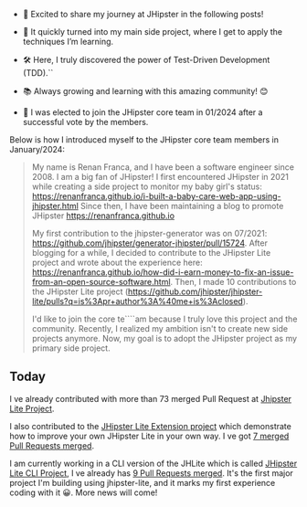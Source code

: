 - 🌟 Excited to share my journey at JHipster  in the following posts!

- 🚀 It quickly turned into my main side project, where I get to apply the techniques I’m learning.

- 🛠️ Here, I truly discovered the power of Test-Driven Development (TDD).``

- 📚 Always growing and learning with this amazing community! 😊

- 🎉 I was elected to join the JHipster core team in 01/2024 after a successful vote by the members.



Below is how I introduced myself to the JHipster core team members in January/2024:

> My name is Renan Franca, and I have been a software engineer since 2008. I am a big fan of JHipster! I first encountered JHipster in 2021 while creating a side project to monitor my baby girl's status: https://renanfranca.github.io/i-built-a-baby-care-web-app-using-jhipster.html Since then, I have been maintaining a blog to promote JHipster https://renanfranca.github.io
> 
> My first contribution to the jhipster-generator was on 07/2021: https://github.com/jhipster/generator-jhipster/pull/15724. After blogging for a while, I decided to contribute to the JHipster Lite project and wrote about the experience here: https://renanfranca.github.io/how-did-i-earn-money-to-fix-an-issue-from-an-open-source-software.html. Then, I made 10 contributions to the JHipster Lite project (https://github.com/jhipster/jhipster-lite/pulls?q=is%3Apr+author%3A%40me+is%3Aclosed).
> 
> I'd like to join the core te````am because I truly love this project and the community. Recently, I realized my ambition isn't to create new side projects anymore. Now, my goal is to adopt the JHipster project as my primary side project.

## Today
I ve already contributed with more than 73 merged Pull Request at [Jhipster Lite Project](https://github.com/jhipster/jhipster-lite/pulls?q=is%3Apr+author%3Arenanfranca+is%3Amerged+).

I also contributed to the [JHipster Lite Extension project](https://github.com/jhipster/jhipster-lite-extension) which demonstrate how to improve your own JHipster Lite in your own way. I ve got [7 merged Pull Requests merged](https://github.com/jhipster/jhipster-lite-extension/pulls?q=is%3Apr+author%3Arenanfranca+is%3Amerged+).

I am currently working in a CLI version of the JHLite which is called [JHipster Lite CLI Project](https://github.com/jhipster/jhipster-lite-cli), I ve already has [9 Pull Requests merged](https://github.com/jhipster/jhipster-lite-cli/pulls?q=is%3Apr+author%3Arenanfranca+is%3Amerged+).  It's the first major project I'm building using jhipster-lite, and it marks my first experience coding with it 😀. More news will come!